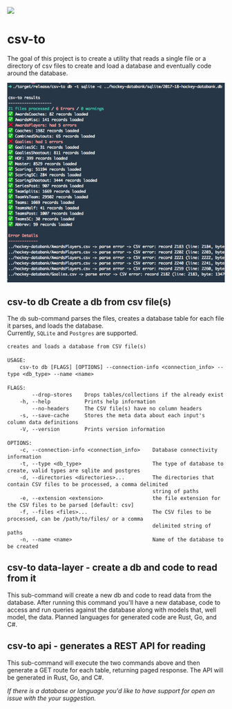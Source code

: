 [![](https://circleci.com/gh/rippinrobr/csv-to/tree/master.svg?style=svg)](https://circleci.com/gh/rippinrobr/csv-to)

# csv-to
The goal of this project is to create a utility that reads a single file or a directory of csv files to create and load 
a database and eventually code around the database.

![Image of the results of csv-to db call][screen-shot]
## csv-to db  Create a db from csv file(s)
The `db` sub-command parses the files, creates a database table for each file it parses, and loads the database.  
Currently, `SQLite` and `Postgres` are supported.

```
creates and loads a database from CSV file(s)

USAGE:
    csv-to db [FLAGS] [OPTIONS] --connection-info <connection_info> --type <db_type> --name <name>

FLAGS:
        --drop-stores    Drops tables/collections if the already exist
    -h, --help           Prints help information
        --no-headers     The CSV file(s) have no column headers
    -s, --save-cache     Stores the meta data about each input's column data definitions
    -V, --version        Prints version information

OPTIONS:
    -c, --connection-info <connection_info>    Database connectivity information
    -t, --type <db_type>                       The type of database to create, valid types are sqlite and postgres
    -d, --directories <directories>...         The directories that contain CSV files to be processed, a comma delimited
                                               string of paths
    -e, --extension <extension>                the file extension for the CSV files to be parsed [default: csv]
    -f, --files <files>...                     The CSV files to be processed, can be /path/to/files/ or a comma
                                               delimited string of paths
    -n, --name <name>                          Name of the database to be created
```

## csv-to data-layer - create a db and code to read from it
This sub-command will create a new db and code to read data from the database.  After running this command you'll have a
new database, code to access and run queries against the database along with models that, well model, the data.  Planned
languages for generated code are Rust, Go, and C#.

## csv-to api - generates a REST API for reading 
This sub-command will execute the two commands above and then generate a GET route for each table, returning paged 
response.  The API will be generated in Rust, Go, and C#.

_If there is a database or language you'd like to have support for open an issue with the your suggestion._
 

[screen-shot]: https://github.com/rippinrobr/csv-to/raw/master/assets/csv-to-db-results.png
